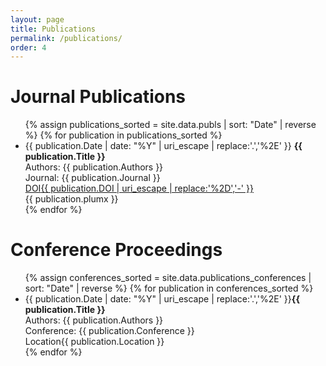 ```yaml
---
layout: page
title: Publications
permalink: /publications/
order: 4
---
```

<script type="text/javascript" src="//cdn.plu.mx/widget-popup.js"></script>

<div class="publications-container">
    <h1 class="publications-title">Journal Publications</h1>
    <ul>
    {% assign publications_sorted = site.data.publs | sort: "Date" | reverse %}
    {% for publication in publications_sorted %}
      <li>
       <div class="entry-container">
            <div class="entry-container eighty">
                <span class="yearbadge">{{ publication.Date | date: "%Y" | uri_escape | replace:'.','%2E' }}</span> <strong>{{ publication.Title }}</strong><br>
                Authors: {{ publication.Authors }}<br>
                Journal: {{ publication.Journal }}<br>
                <a href="{{ publication.DOI }}" target="_blank" class="badge-link">
                    <div class="badge-container"><span class="content doi">DOI</span><span class="content badge badge-primary">{{ publication.DOI | uri_escape | replace:'%2D','-' }}</span></div>
                </a>
            </div>
            <div class="entry-container twenty">
                {{ publication.plumx }}
            </div>
        </div>
    </li>
    {% endfor %}
  </ul>
</div>
<div class="publications-container">
  <h1 class="publications-title">Conference Proceedings</h1>
  <ul>
    {% assign conferences_sorted = site.data.publications_conferences | sort: "Date" | reverse %}
    {% for publication in conferences_sorted %}
      <li>
        <div class="entry-container">
          <span class="yearbadge">{{ publication.Date | date: "%Y" | uri_escape | replace:'.','%2E' }}</span><strong>{{ publication.Title }}</strong><br>
            Authors: {{ publication.Authors }}<br>
            Conference: {{ publication.Conference }}<br>
            <div class="badge-container"><span class="content doi">Location</span><span class="content badge badge-primary">{{ publication.Location }}</span></div>
        </div>
      </li>
    {% endfor %}
  </ul>
</div>
